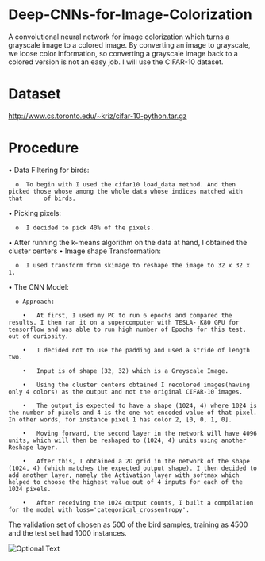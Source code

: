 # Deep-CNNs-for-Image-Colorization

A convolutional neural network for image colorization which turns a grayscale image to a colored image. By converting an image to grayscale, we loose color information, so converting a grayscale image back to a colored version is not an easy job. I will use the CIFAR-10 dataset.

# Dataset
http://www.cs.toronto.edu/~kriz/cifar-10-python.tar.gz

# Procedure

•	Data Filtering for birds:

      o  To begin with I used the cifar10 load_data method. And then picked those whose among the whole data whose indices matched with that      of birds.
  
•	Picking pixels:

      o	 I decided to pick 40% of the pixels.
  
•	After running the k-means algorithm on the data at hand, I obtained the cluster centers
•	Image shape Transformation:
 
      o	 I used transform from skimage to reshape the image to 32 x 32 x 1. 
  
•	The CNN Model:

      o	Approach:
  
        •	At first, I used my PC to run 6 epochs and compared the results. I then ran it on a supercomputer with TESLA- K80 GPU for tensorflow and was able to run high number of Epochs for this test, out of curiosity.
      
        •	I decided not to use the padding and used a stride of length two.
       
        •	Input is of shape (32, 32) which is a Greyscale Image. 
      
        •	Using the cluster centers obtained I recolored images(having only 4 colors) as the output and not the original CIFAR-10 images.
      
        •	The output is expected to have a shape (1024, 4) where 1024 is the number of pixels and 4 is the one hot encoded value of that pixel. In other words, for instance pixel 1 has color 2, [0, 0, 1, 0]. 
      
        •	Moving forward, the second layer in the network will have 4096 units, which will then be reshaped to (1024, 4) units using another Reshape layer. 
      
        •	After this, I obtained a 2D grid in the network of the shape (1024, 4) (which matches the expected output shape). I then decided to add another layer, namely the Activation layer with softmax which helped to choose the highest value out of 4 inputs for each of the 1024 pixels. 
      
        •	After receiving the 1024 output counts, I built a compilation for the model with loss='categorical_crossentropy'.

The validation set of chosen as 500 of the bird samples, training as 4500 and the test set had 1000 instances.

![Optional Text](../master/Results_After_6_epochs.png)


